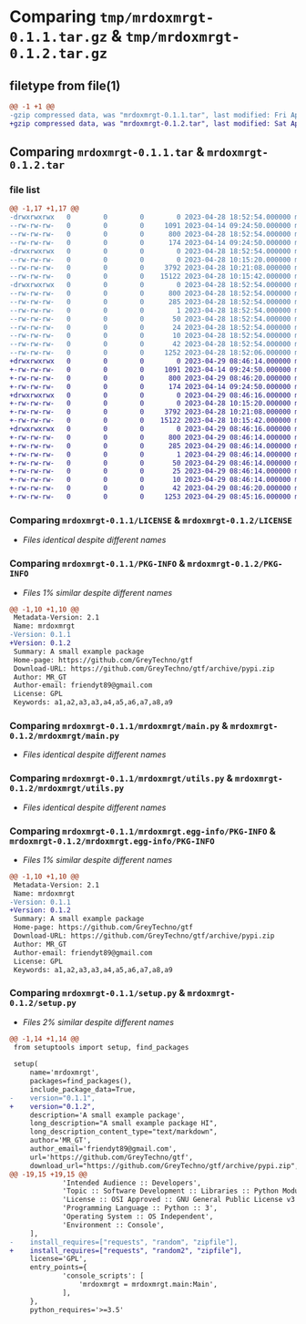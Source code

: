 # Comparing `tmp/mrdoxmrgt-0.1.1.tar.gz` & `tmp/mrdoxmrgt-0.1.2.tar.gz`

## filetype from file(1)

```diff
@@ -1 +1 @@
-gzip compressed data, was "mrdoxmrgt-0.1.1.tar", last modified: Fri Apr 28 18:52:53 2023, max compression
+gzip compressed data, was "mrdoxmrgt-0.1.2.tar", last modified: Sat Apr 29 08:46:18 2023, max compression
```

## Comparing `mrdoxmrgt-0.1.1.tar` & `mrdoxmrgt-0.1.2.tar`

### file list

```diff
@@ -1,17 +1,17 @@
-drwxrwxrwx   0        0        0        0 2023-04-28 18:52:54.000000 mrdoxmrgt-0.1.1/
--rw-rw-rw-   0        0        0     1091 2023-04-14 09:24:50.000000 mrdoxmrgt-0.1.1/LICENSE
--rw-rw-rw-   0        0        0      800 2023-04-28 18:52:54.000000 mrdoxmrgt-0.1.1/PKG-INFO
--rw-rw-rw-   0        0        0      174 2023-04-14 09:24:50.000000 mrdoxmrgt-0.1.1/README.md
-drwxrwxrwx   0        0        0        0 2023-04-28 18:52:54.000000 mrdoxmrgt-0.1.1/mrdoxmrgt/
--rw-rw-rw-   0        0        0        0 2023-04-28 10:15:20.000000 mrdoxmrgt-0.1.1/mrdoxmrgt/__init__.py
--rw-rw-rw-   0        0        0     3792 2023-04-28 10:21:08.000000 mrdoxmrgt-0.1.1/mrdoxmrgt/main.py
--rw-rw-rw-   0        0        0    15122 2023-04-28 10:15:42.000000 mrdoxmrgt-0.1.1/mrdoxmrgt/utils.py
-drwxrwxrwx   0        0        0        0 2023-04-28 18:52:54.000000 mrdoxmrgt-0.1.1/mrdoxmrgt.egg-info/
--rw-rw-rw-   0        0        0      800 2023-04-28 18:52:54.000000 mrdoxmrgt-0.1.1/mrdoxmrgt.egg-info/PKG-INFO
--rw-rw-rw-   0        0        0      285 2023-04-28 18:52:54.000000 mrdoxmrgt-0.1.1/mrdoxmrgt.egg-info/SOURCES.txt
--rw-rw-rw-   0        0        0        1 2023-04-28 18:52:54.000000 mrdoxmrgt-0.1.1/mrdoxmrgt.egg-info/dependency_links.txt
--rw-rw-rw-   0        0        0       50 2023-04-28 18:52:54.000000 mrdoxmrgt-0.1.1/mrdoxmrgt.egg-info/entry_points.txt
--rw-rw-rw-   0        0        0       24 2023-04-28 18:52:54.000000 mrdoxmrgt-0.1.1/mrdoxmrgt.egg-info/requires.txt
--rw-rw-rw-   0        0        0       10 2023-04-28 18:52:54.000000 mrdoxmrgt-0.1.1/mrdoxmrgt.egg-info/top_level.txt
--rw-rw-rw-   0        0        0       42 2023-04-28 18:52:54.000000 mrdoxmrgt-0.1.1/setup.cfg
--rw-rw-rw-   0        0        0     1252 2023-04-28 18:52:06.000000 mrdoxmrgt-0.1.1/setup.py
+drwxrwxrwx   0        0        0        0 2023-04-29 08:46:14.000000 mrdoxmrgt-0.1.2/
+-rw-rw-rw-   0        0        0     1091 2023-04-14 09:24:50.000000 mrdoxmrgt-0.1.2/LICENSE
+-rw-rw-rw-   0        0        0      800 2023-04-29 08:46:20.000000 mrdoxmrgt-0.1.2/PKG-INFO
+-rw-rw-rw-   0        0        0      174 2023-04-14 09:24:50.000000 mrdoxmrgt-0.1.2/README.md
+drwxrwxrwx   0        0        0        0 2023-04-29 08:46:16.000000 mrdoxmrgt-0.1.2/mrdoxmrgt/
+-rw-rw-rw-   0        0        0        0 2023-04-28 10:15:20.000000 mrdoxmrgt-0.1.2/mrdoxmrgt/__init__.py
+-rw-rw-rw-   0        0        0     3792 2023-04-28 10:21:08.000000 mrdoxmrgt-0.1.2/mrdoxmrgt/main.py
+-rw-rw-rw-   0        0        0    15122 2023-04-28 10:15:42.000000 mrdoxmrgt-0.1.2/mrdoxmrgt/utils.py
+drwxrwxrwx   0        0        0        0 2023-04-29 08:46:16.000000 mrdoxmrgt-0.1.2/mrdoxmrgt.egg-info/
+-rw-rw-rw-   0        0        0      800 2023-04-29 08:46:14.000000 mrdoxmrgt-0.1.2/mrdoxmrgt.egg-info/PKG-INFO
+-rw-rw-rw-   0        0        0      285 2023-04-29 08:46:14.000000 mrdoxmrgt-0.1.2/mrdoxmrgt.egg-info/SOURCES.txt
+-rw-rw-rw-   0        0        0        1 2023-04-29 08:46:14.000000 mrdoxmrgt-0.1.2/mrdoxmrgt.egg-info/dependency_links.txt
+-rw-rw-rw-   0        0        0       50 2023-04-29 08:46:14.000000 mrdoxmrgt-0.1.2/mrdoxmrgt.egg-info/entry_points.txt
+-rw-rw-rw-   0        0        0       25 2023-04-29 08:46:14.000000 mrdoxmrgt-0.1.2/mrdoxmrgt.egg-info/requires.txt
+-rw-rw-rw-   0        0        0       10 2023-04-29 08:46:14.000000 mrdoxmrgt-0.1.2/mrdoxmrgt.egg-info/top_level.txt
+-rw-rw-rw-   0        0        0       42 2023-04-29 08:46:20.000000 mrdoxmrgt-0.1.2/setup.cfg
+-rw-rw-rw-   0        0        0     1253 2023-04-29 08:45:16.000000 mrdoxmrgt-0.1.2/setup.py
```

### Comparing `mrdoxmrgt-0.1.1/LICENSE` & `mrdoxmrgt-0.1.2/LICENSE`

 * *Files identical despite different names*

### Comparing `mrdoxmrgt-0.1.1/PKG-INFO` & `mrdoxmrgt-0.1.2/PKG-INFO`

 * *Files 1% similar despite different names*

```diff
@@ -1,10 +1,10 @@
 Metadata-Version: 2.1
 Name: mrdoxmrgt
-Version: 0.1.1
+Version: 0.1.2
 Summary: A small example package
 Home-page: https://github.com/GreyTechno/gtf
 Download-URL: https://github.com/GreyTechno/gtf/archive/pypi.zip
 Author: MR_GT
 Author-email: friendyt89@gmail.com
 License: GPL
 Keywords: a1,a2,a3,a3,a4,a5,a6,a7,a8,a9
```

### Comparing `mrdoxmrgt-0.1.1/mrdoxmrgt/main.py` & `mrdoxmrgt-0.1.2/mrdoxmrgt/main.py`

 * *Files identical despite different names*

### Comparing `mrdoxmrgt-0.1.1/mrdoxmrgt/utils.py` & `mrdoxmrgt-0.1.2/mrdoxmrgt/utils.py`

 * *Files identical despite different names*

### Comparing `mrdoxmrgt-0.1.1/mrdoxmrgt.egg-info/PKG-INFO` & `mrdoxmrgt-0.1.2/mrdoxmrgt.egg-info/PKG-INFO`

 * *Files 1% similar despite different names*

```diff
@@ -1,10 +1,10 @@
 Metadata-Version: 2.1
 Name: mrdoxmrgt
-Version: 0.1.1
+Version: 0.1.2
 Summary: A small example package
 Home-page: https://github.com/GreyTechno/gtf
 Download-URL: https://github.com/GreyTechno/gtf/archive/pypi.zip
 Author: MR_GT
 Author-email: friendyt89@gmail.com
 License: GPL
 Keywords: a1,a2,a3,a3,a4,a5,a6,a7,a8,a9
```

### Comparing `mrdoxmrgt-0.1.1/setup.py` & `mrdoxmrgt-0.1.2/setup.py`

 * *Files 2% similar despite different names*

```diff
@@ -1,14 +1,14 @@
 from setuptools import setup, find_packages
 
 setup(
     name='mrdoxmrgt',
     packages=find_packages(),
     include_package_data=True,
-    version="0.1.1",
+    version="0.1.2",
     description='A small example package',
     long_description="A small example package HI",
     long_description_content_type="text/markdown",
     author='MR_GT',
     author_email='friendyt89@gmail.com',
     url='https://github.com/GreyTechno/gtf',
     download_url="https://github.com/GreyTechno/gtf/archive/pypi.zip",
@@ -19,15 +19,15 @@
             'Intended Audience :: Developers',
             'Topic :: Software Development :: Libraries :: Python Modules',
             'License :: OSI Approved :: GNU General Public License v3 (GPLv3)',
             'Programming Language :: Python :: 3',
             'Operating System :: OS Independent',
             'Environment :: Console',
     ],
-    install_requires=["requests", "random", "zipfile"],
+    install_requires=["requests", "random2", "zipfile"],
     license='GPL',
     entry_points={
             'console_scripts': [
                 'mrdoxmrgt = mrdoxmrgt.main:Main',
             ],
     },
     python_requires='>=3.5'
```


